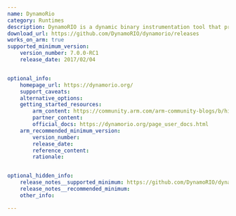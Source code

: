 ```yaml
---
name: DynamoRio
category: Runtimes
description: DynamoRIO is a dynamic binary instrumentation tool that provides a runtime code manipulation system.
download_url: https://github.com/DynamoRIO/dynamorio/releases
works_on_arm: true
supported_minimum_version:
    version_number: 7.0.0-RC1
    release_date: 2017/02/04


optional_info:
    homepage_url: https://dynamorio.org/
    support_caveats:
    alternative_options:
    getting_started_resources:
        arm_content: https://community.arm.com/arm-community-blogs/b/high-performance-computing-blog/posts/emulating-sve-on-armv8-using-dynamorio-and-armie
        partner_content:
        official_docs: https://dynamorio.org/page_user_docs.html
    arm_recommended_minimum_version:
        version_number:
        release_date:
        reference_content:
        rationale:


optional_hidden_info:
    release_notes__supported_minimum: https://github.com/DynamoRIO/dynamorio/releases/tag/release_7_0_0_rc1
    release_notes__recommended_minimum:
    other_info:

---
```

